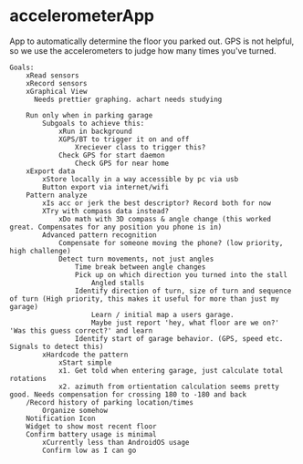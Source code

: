 accelerometerApp
================

App to automatically determine the floor you parked out. GPS is not helpful, so we use the accelerometers to judge how many times you've turned.

    Goals:
        xRead sensors
        xRecord sensors
        xGraphical View
          Needs prettier graphing. achart needs studying
        
        Run only when in parking garage
            Subgoals to achieve this:
                xRun in background
                XGPS/BT to trigger it on and off
                	Xreciever class to trigger this?
            	Check GPS for start daemon
            		Check GPS for near home
        xExport data
        	xStore locally in a way accessible by pc via usb
        	Button export via internet/wifi
        Pattern analyze
            xIs acc or jerk the best descriptor? Record both for now
            XTry with compass data instead?
            	xDo math with 3D compass & angle change (this worked great. Compensates for any position you phone is in)
        	Advanced pattern recognition
        		Compensate for someone moving the phone? (low priority, high challenge)
        		Detect turn movements, not just angles
        			Time break between angle changes
        			Pick up on which direction you turned into the stall
        				Angled stalls
    				Identify direction of turn, size of turn and sequence of turn (High priority, this makes it useful for more than just my garage)
    					Learn / initial map a users garage.
    					Maybe just report 'hey, what floor are we on?' 'Was this guess correct?' and learn
					Identify start of garage behavior. (GPS, speed etc. Signals to detect this)
	        xHardcode the pattern
	        	xStart simple
	        	x1. Get told when entering garage, just calculate total rotations 
	        	x2. azimuth from ortientation calculation seems pretty good. Needs compensation for crossing 180 to -180 and back
        /Record history of parking location/times
        	Organize somehow
        Notification Icon
        Widget to show most recent floor
        Confirm battery usage is minimal
        	xCurrently less than AndroidOS usage
        	Confirm low as I can go
        
        

